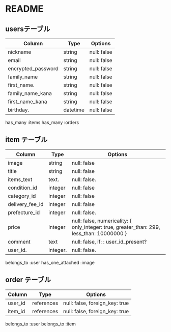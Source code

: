 # README


## usersテーブル

| Column            | Type       | Options     |
| ------------------| ---------- | ------------|
| nickname          | string     | null: false |
| email             | string     | null: false |
| encrypted_password| string     | null: false |
| family_name       | string     | null: false |
| first_name.       | string     | null: false |
| family_name_kana  | string     | null: false |
| first_name_kana   | string     | null: false |
| birthday.         | datetime   | null: false |

has_many :items
has_many :orders


## item テーブル

| Column          | Type      | Options                        |
| ------          | ------    | -----------                    |
| image           | string    | null: false                    |
| title           | string    | null: false                    |
| items_text      | text.     | null: false.                   |
| condition_id    | integer   | null: false                    |
| category_id     | integer   | null: false                    |
| delivery_fee_id | integer   | null: false                    |
| prefecture_id   | integer   | null: false.                   | 
| price           | integer   | null: false, numericality: { only_integer: true, greater_than: 299, less_than: 10000000 }   |
| comment         | text      | null: false, if: : user_id_present?| 
| user_id.        | integer.  | null: false.                   |

belongs_to :user
has_one_attached :image



## order テーブル

| Column  | Type       | Options                        |
| ------- | ---------- | ------------------------------ |
| user_id | references | null: false, foreign_key: true |
| item_id | references | null: false, foreign_key: true |

belongs_to :user
belongs_to :item